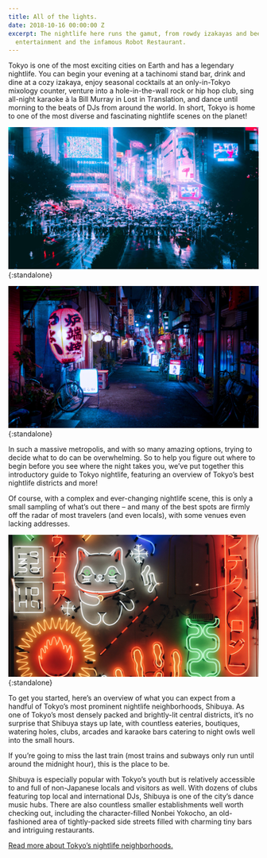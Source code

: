 ```yaml
---
title: All of the lights.
date: 2018-10-16 00:00:00 Z
excerpt: The nightlife here runs the gamut, from rowdy izakayas and beer bars to red-light
  entertainment and the infamous Robot Restaurant.
---
```


Tokyo is one of the most exciting cities on Earth and has a legendary nightlife. You can begin your evening at a tachinomi stand bar, drink and dine at a cozy izakaya, enjoy seasonal cocktails at an only-in-Tokyo mixology counter, venture into a hole-in-the-wall rock or hip hop club, sing all-night karaoke à la Bill Murray in Lost in Translation, and dance until morning to the beats of DJs from around the world. In short, Tokyo is home to one of the most diverse and fascinating nightlife scenes on the planet!

!['Untitled' by Steven Roe](/uploads/blog-2a.jpg){:standalone}

!['Wandering the backstreets of Akabane' by Alex Knight](/uploads/blog-2b.jpg){:standalone}

In such a massive metropolis, and with so many amazing options, trying to decide what to do can be overwhelming. So to help you figure out where to begin before you see where the night takes you, we’ve put together this introductory guide to Tokyo nightlife, featuring an overview of Tokyo’s best nightlife districts and more!

Of course, with a complex and ever-changing nightlife scene, this is only a small sampling of what’s out there – and many of the best spots are firmly off the radar of most travelers (and even locals), with some venues even lacking addresses.

!['Lights' by Eddi Aguirre](/uploads/blog-2c.jpg){:standalone}

To get you started, here’s an overview of what you can expect from a handful of Tokyo’s most prominent nightlife neighborhoods, Shibuya. As one of Tokyo’s most densely packed and brightly-lit central districts, it’s no surprise that Shibuya stays up late, with countless eateries, boutiques, watering holes, clubs, arcades and karaoke bars catering to night owls well into the small hours.

If you’re going to miss the last train (most trains and subways only run until around the midnight hour), this is the place to be.

Shibuya is especially popular with Tokyo’s youth but is relatively accessible to and full of non-Japanese locals and visitors as well. With dozens of clubs featuring top local and international DJs, Shibuya is one of the city’s dance music hubs. There are also countless smaller establishments well worth checking out, including the character-filled Nonbei Yokocho, an old-fashioned area of tightly-packed side streets filled with charming tiny bars and intriguing restaurants.

[Read more about Tokyo’s nightlife neighborhoods.](https://boutiquejapan.com/tokyo-nightlife-guide/)